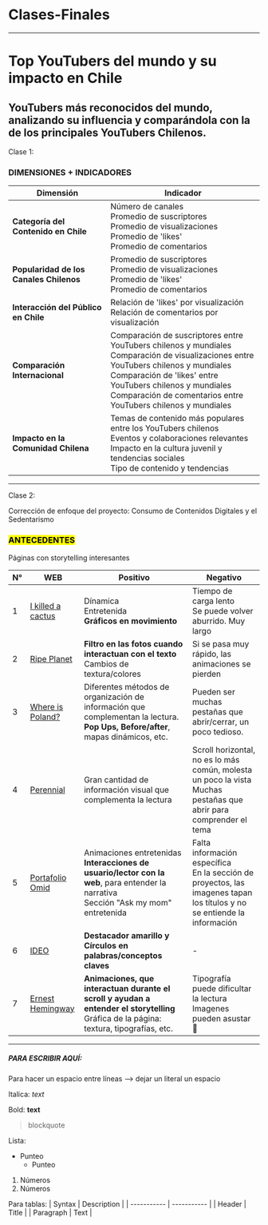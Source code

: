 # Clases-Finales

----

# Top YouTubers del mundo y su impacto en Chile

## YouTubers más reconocidos del mundo, analizando su influencia y comparándola con la de los principales YouTubers Chilenos. 

Clase 1:
### DIMENSIONES + INDICADORES

| Dimensión                        | Indicador                                            |
|----------------------------------|------------------------------------------------------|
| **Categoría del Contenido en Chile** | Número de canales <br> Promedio de suscriptores <br> Promedio de visualizaciones <br> Promedio de 'likes' <br> Promedio de comentarios  |
| **Popularidad de los Canales Chilenos** | Promedio de suscriptores <br> Promedio de visualizaciones <br> Promedio de 'likes' <br> Promedio de comentarios|
| **Interacción del Público en Chile** | Relación de 'likes' por visualización <br> Relación de comentarios por visualización|
| **Comparación Internacional**    | Comparación de suscriptores entre YouTubers chilenos y mundiales <br> Comparación de visualizaciones entre YouTubers chilenos y mundiales <br> Comparación de 'likes' entre YouTubers chilenos y mundiales <br> Comparación de comentarios entre YouTubers chilenos y mundiales|
| **Impacto en la Comunidad Chilena** | Temas de contenido más populares entre los YouTubers chilenos <br> Eventos y colaboraciones relevantes <br> Impacto en la cultura juvenil y tendencias sociales <br> Tipo de contenido y tendencias|

----

Clase 2:

Corrección de enfoque del proyecto: Consumo de Contenidos Digitales y el Sedentarismo

### <mark>ANTECEDENTES</mark>

Páginas con storytelling interesantes

| N° | WEB | Positivo | Negativo |
| ----------- | ----------- | ----------- | ----------- |
| 1 | [I killed a cactus](https://ikilledacactus.com/) | Dínamica<br>Entretenida<br>**Gráficos en movimiento** | Tiempo de carga lento<br>Se puede volver aburrido. Muy largo |
| 2 | [Ripe Planet](https://ripeplanet.com/) | **Filtro en las fotos cuando interactuan con el texto**<br>Cambios de textura/colores | Si se pasa muy rápido, las animaciones se pierden |
| 3 | [Where is Poland?](https://whereispoland.com/en/where-is-poland) | Diferentes métodos de organización de información que complementan la lectura. **Pop Ups, Before/after**, mapas dinámicos, etc. | Pueden ser muchas pestañas que abrir/cerrar, un poco tedioso. |
| 4 | [Perennial](https://www.perennialatx.com/) | Gran cantidad de información visual que complementa la lectura | Scroll horizontal, no es lo más común, molesta un poco la vista<br>Muchas pestañas que abrir para comprender el tema |
| 5 | [Portafolio Omid](https://omid.bio/#%F0%9F%A4%96) | Animaciones entretenidas <br> **Interacciones de usuario/lector con la web**, para entender la narrativa <br> Sección "Ask my mom" entretenida | Falta información específica <br> En la sección de proyectos, las imagenes tapan los títulos y no se entiende la información |
| 6 | [IDEO](https://www.ideo.com/) | **Destacador amarillo y Círculos en palabras/conceptos claves** | - |
| 7 | [Ernest Hemingway](https://ernesthemingway.tilda.ws/english) | **Animaciones, que interactuan durante el scroll y ayudan a entender el storytelling**<br>Gráfica de la página: textura, tipografías, etc. | Tipografía puede dificultar la lectura <br> Imagenes pueden asustar🫠 |

----
##### PARA ESCRIBIR AQUÍ:

Para hacer un espacio entre líneas --> dejar un literal un espacio

Italica: *text*

Bold: **text**

>blockquote

Lista:
- Punteo
  - Punteo

1. Números
2. Números

Para tablas:
| Syntax      | Description |
| ----------- | ----------- |
| Header      | Title       |
| Paragraph   | Text        |


